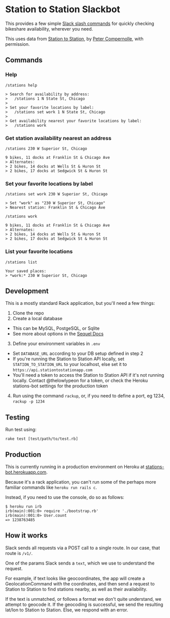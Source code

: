 # Station to Station Slackbot

This provides a few simple [Slack slash commands](https://api.slack.com/slash-commands)
for quickly checking bikeshare availability, wherever you need.

This uses data from [Station to Station](https://stationtostationapp.com), by [Peter Compernolle](https://github.com/thelowlypeon), with permission.

## Commands

### Help

```
/stations help

> Search for availability by address:
>   /stations 1 N State St, Chicago
> 
> Set your favorite locations by label:
>   /stations set work 1 N State St, Chicago
> 
> Get availability nearest your favorite locations by label:
>   /stations work
```

### Get station availability nearest an address

```
/stations 230 W Superior St, Chicago

9 bikes, 11 docks at Franklin St & Chicago Ave
> Alternates:
> 2 bikes, 14 docks at Wells St & Huron St
> 2 bikes, 17 docks at Sedgwick St & Huron St
```

### Set your favorite locations by label

```
/stations set work 230 W Superior St, Chicago

> Set "work" as "230 W Superior St, Chicago"
> Nearest station: Franklin St & Chicago Ave

/stations work

9 bikes, 11 docks at Franklin St & Chicago Ave
> Alternates:
> 2 bikes, 14 docks at Wells St & Huron St
> 2 bikes, 17 docks at Sedgwick St & Huron St
```

### List your favorite locations

```
/stations list

Your saved places:
> *work:* 230 W Superior St, Chicago
```

## Development

This is a mostly standard Rack application, but you'll need a few things:

1. Clone the repo
2. Create a local database
  * This can be MySQL, PostgeSQL, or Sqlite
  * See more about options in the [Sequel Docs](http://sequel.jeremyevans.net/rdoc/classes/Sequel.html#method-c-connect)
3. Define your environment variables in `.env`
  * Set `DATABASE_URL` according to your DB setup defined in step 2
  * If you're running the Station to Station API locally, set `STATION_TO_STATION_URL` to your localhost, else set it to `https://api.stationtostationapp.com`
  * You'll need a token to access the Station to Station API if it's not running locally. Contact @thelowlypeon for a token, or check the Heroku stations-bot settings for the production token
4. Run using the command `rackup`, or, if you need to define a port, eg 1234, `rackup -p 1234`

## Testing

Run test using:

```
rake test [test/path/to/test.rb]
```

## Production

This is currently running in a production environment on Heroku at [stations-bot.herokuapp.com](https://dashboard.heroku.com/apps/stations-bot/resources).

Because it's a rack application, you can't run some of the perhaps more familiar commands like `heroku run rails c`. 

Instead, if you need to use the console, do so as follows:

```
$ heroku run irb
irb(main):001:0> require './bootstrap.rb'
irb(main):001:0> User.count
=> 1238763485
```

## How it works

Slack sends all requests via a POST call to a single route. In our case, that route is `/v1/`.

One of the params Slack sends a `text`, which we use to understand the request.

For example, if text looks like geocoordinates, the app will create a GeolocationCommand with the coordinates,
and then send a request to Station to Station to find stations nearby, as well as their availability.

If the text is unmatched, or follows a format we don't quite understand, we attempt to geocode it.
If the geocoding is successful, we send the resulting lat/lon to Station to Station. Else, we respond with an error.
